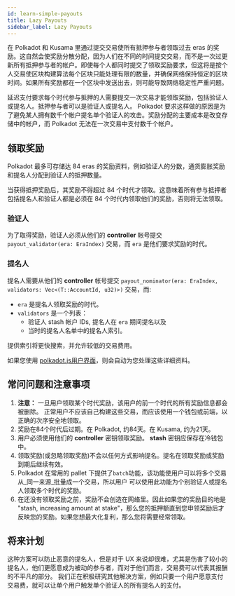 ```yaml
---
id: learn-simple-payouts
title: Lazy Payouts
sidebar_label: Lazy Payouts
---
```


在 Polkadot 和 Kusama 里通过提交交易使所有抵押参与者领取过去 eras 的奖励。这自然会使奖励分散分配，因为人们在不同的时间提交交易，而不是一次过更新所有抵押参与者的帐户。即使每个人都同时提交了领取奖励要求，但这将是按个人交易使区块构建算法每个区块只能处理有限的数量，并确保网络保持恒定的区块时间。如果所有奖励都在一个区块中发送出去，则可能导致网络稳定性严重问题。

延迟支付要求每个时代参与抵押的人需要提交一次交易才能领取奖励，包括验证人或提名人。抵押参与者可以是验证人或提名人。 Polkadot 要求这样做的原因是为了避免某人拥有数千个帐户提名单个验证人的攻击。奖励分配的主要成本是改变存储中的帐户，而 Polkadot 无法在一次交易中支付数千个帐户。

## 领取奖励

Polkadot 最多可存储达 84 eras 的奖励资料，例如验证人的分数，通货膨胀奖励和提名人分配到验证人的抵押数量。

当获得抵押奖励后，其奖励不得超过 84 个时代才领取。这意味着所有参与抵押者包括提名人和验证人都是必须在 84 个时代内领取他们的奖励，否则将无法领取。

### 验证人

为了取得奖励，验证人必须从他们的 **controller** 帐号提交 `payout_validator(era: EraIndex)` 交易，而 `era` 是他们要求奖励的时代。

### 提名人

提名人需要从他们的 **controller** 帐号提交 `payout_nominator(era: EraIndex, validators: Vec<(T::AccountId, u32)>)` 交易，而:

- `era` 是提名人领取奖励的时代。
- `validators` 是一个列表：
  - 验证人 stash 帐户 IDs, 提名人在 `era` 期间提名以及
  - 当时的提名人名单中的提名人索引。

提供索引将更快搜索，并允许较低的交易费用。

如果您使用 [ polkadot.js用户界面](https://polkadot.js.org/apps/#/staking/actions)，则会自动为您处理这些详细资料。

## 常问问题和注意事项

1. **注意：** 一旦用户领取某个时代奖励，该用户的前一个时代的所有奖励信息都会被删除。 正常用户不应该自己构建这些交易，而应该使用一个钱包或前端，以正确的次序安全地领取。
1. 奖励在84个时代后过期。在 Polkadot, 约84天。在 Kusama, 约为21天。
1. 用户必须使用他们的 **controller** 密钥领取奖励。 **stash** 密钥应保存在冷钱包中。
1. 领取奖励(或忽略领取奖励)不会以任何方式影响提名。提名在领取奖励或奖励到期后继续有效。
1. Polkadot 在常用的 pallet 下提供了` batch `功能，该功能使用户可以将多个交易从_同一来源_批量成一个交易，所以用户 可以使用此功能为个别验证人或提名人领取多个时代的奖励。
1. 在还没有领取奖励之前，奖励不会创造在网络里。因此如果您的奖励目的地是 "stash, increasing amount at stake"，那么您的抵押额直到您申领奖励后才反映您的奖励。如果您想最大化复利，那么您将需要经常领取。

## 将来计划

这种方案可以防止恶意的提名人，但是对于 UX 来说却很难，尤其是伤害了较小的提名人，他们更愿意成为被动的参与者，而对于他们而言，交易费可以代表其报酬的不平凡的部分。 我们正在积极研究其他解决方案，例如只要一个用户愿意支付交易费，就可以让单个用户触发单个验证人的所有提名人的支付。
